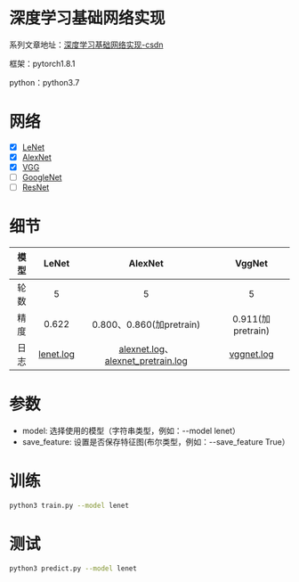 # 深度学习基础网络实现
系列文章地址：[深度学习基础网络实现-csdn](https://blog.csdn.net/qq_37668436/article/details/116199117) 

框架：pytorch1.8.1

python：python3.7

# 网络
- [x] [LeNet](http://vision.stanford.edu/cs598_spring07/papers/Lecun98.pdf) 
- [x] [AlexNet](http://www.cs.toronto.edu/~fritz/absps/imagenet.pdf) 
- [x] [VGG](https://arxiv.org/pdf/1409.1556.pdf) 
- [ ] [GoogleNet](https://arxiv.org/pdf/1409.4842.pdf) 
- [ ] [ResNet](https://arxiv.org/pdf/1512.03385.pdf) 

# 细节
|模型|LeNet|AlexNet|VggNet|
| :---: | :---: | :---: | :---: |
|轮数|5|5|5|
|精度|0.622|0.800、0.860(加pretrain)|0.911(加pretrain)|
|日志|[lenet.log](./logs/lenet.log)|[alexnet.log](./logs/alexnet.log)、[alexnet_pretrain.log](./logs/alexnet_pretrain.log)|[vggnet.log](./logs/vgg16.log)|


# 参数
- model: 选择使用的模型（字符串类型，例如：--model lenet）
- save_feature: 设置是否保存特征图(布尔类型，例如：--save_feature True）

# 训练
```bash
python3 train.py --model lenet
```
# 测试
```bash
python3 predict.py --model lenet
```

